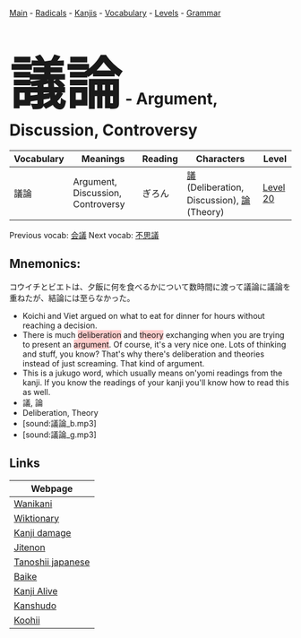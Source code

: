 <style> bigfont {font-size: 100px}</style>
[Main](../README.md) -
[Radicals](../radicals.md) -
[Kanjis](../kanjis.md) -
[Vocabulary](../vocabulary.md) -
[Levels](../levels.md) -
[Grammar](../grammar.md)
# <bigfont> 議論</bigfont> - Argument, Discussion, Controversy 

| Vocabulary | Meanings | Reading | Characters | Level |
| --- | --- | --- | --- | --- |
| 議論 | Argument, Discussion, Controversy | ぎろん |  [議](../kanjis/議.md) (Deliberation, Discussion), [論](../kanjis/論.md) (Theory) | [Level 20](../levels/wk_level20.md) |

Previous vocab: [会議](会議.md) Next vocab: [不思議](不思議.md) 

## Mnemonics:
コウイチとビエトは、夕飯に何を食べるかについて数時間に渡って議論に議論を重ねたが、結論には至らなかった。
* Koichi and Viet argued on what to eat for dinner for hours without reaching a decision.
* There is much <span style="background-color:#ffcccb"> deliberation</span> and <span style="background-color:#ffcccb"> theory</span> exchanging when you are trying to present an <span style="background-color:#ffcccb"> argument</span>. Of course, it's a very nice one. Lots of thinking and stuff, you know? That's why there's deliberation and theories instead of just screaming. That kind of argument.
* This is a jukugo word, which usually means on'yomi readings from the kanji. If you know the readings of your kanji you'll know how to read this as well.
* 議, 論
* Deliberation, Theory
* [sound:議論_b.mp3]
* [sound:議論_g.mp3]


## Links 

| Webpage |
| --- |
| [Wanikani          ](https://www.wanikani.com/kanji/議論) |
| [Wiktionary        ](https://en.wiktionary.org/wiki/議論) |
| [Kanji damage      ](http://www.kanjidamage.com/kanji/search?utf8=✓&q=議論) |
| [Jitenon           ](https://jitenon.com/kanji/議論) |
| [Tanoshii japanese ](https://www.tanoshiijapanese.com/dictionary/kanji.cfm?k=議論) |
| [Baike             ](https://baike.baidu.com/item/議論) |
| [Kanji Alive       ](https://app.kanjialive.com/議論) |
| [Kanshudo          ](https://www.kanshudo.com/searchmn?q=議論) |
| [Koohii            ](https://kanji.koohii.com/study/kanji/議論) |
